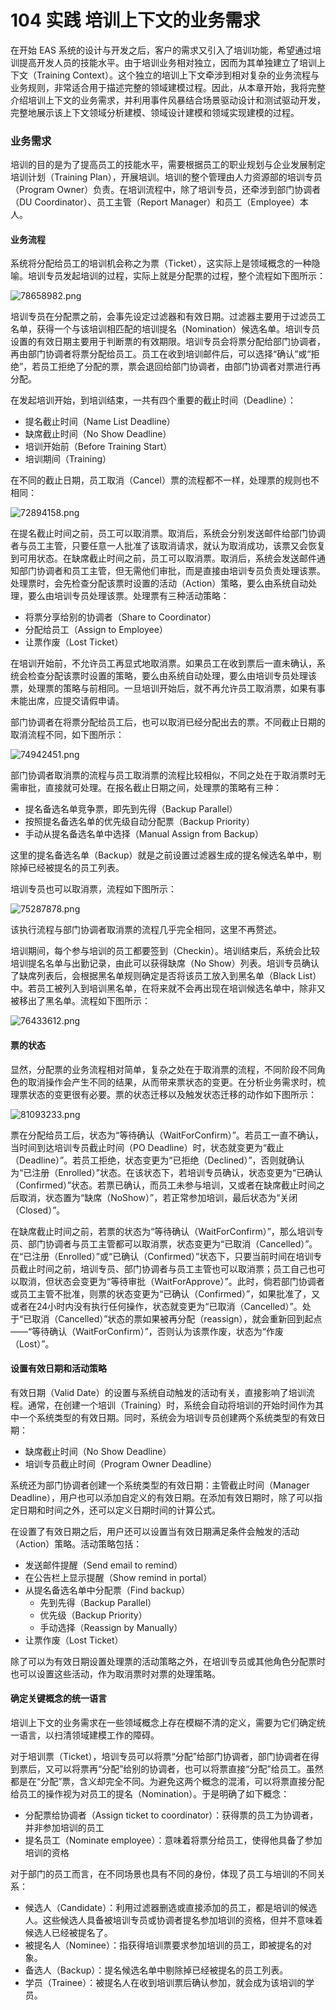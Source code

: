 # 104 实践 培训上下文的业务需求

在开始 EAS 系统的设计与开发之后，客户的需求又引入了培训功能，希望通过培训提高开发人员的技能水平。由于培训业务相对独立，因而为其单独建立了培训上下文（Training Context）。这个独立的培训上下文牵涉到相对复杂的业务流程与业务规则，非常适合用于描述完整的领域建模过程。因此，从本章开始，我将完整介绍培训上下文的业务需求，并利用事件风暴结合场景驱动设计和测试驱动开发，完整地展示该上下文领域分析建模、领域设计建模和领域实现建模的过程。

### 业务需求

培训的目的是为了提高员工的技能水平，需要根据员工的职业规划与企业发展制定培训计划（Training Plan），开展培训。培训的整个管理由人力资源部的培训专员（Program Owner）负责。在培训流程中，除了培训专员，还牵涉到部门协调者（DU Coordinator）、员工主管（Report Manager）和员工（Employee）本人。

#### **业务流程**

系统将分配给员工的培训机会称之为票（Ticket），这实际上是领域概念的一种隐喻。培训专员发起培训的过程，实际上就是分配票的过程，整个流程如下图所示：

![78658982.png](https://tva1.sinaimg.cn/large/008vxvgGgy1h84iw1stykj30wa0n475v.jpg)

培训专员在分配票之前，会事先设定过滤器和有效日期。过滤器主要用于过滤员工名单，获得一个与该培训相匹配的培训提名（Nomination）候选名单。培训专员设置的有效日期主要用于判断票的有效期限。培训专员会将票分配给部门协调者，再由部门协调者将票分配给员工。员工在收到培训邮件后，可以选择“确认”或“拒绝”，若员工拒绝了分配的票，票会退回给部门协调者，由部门协调者对票进行再分配。

在发起培训开始，到培训结束，一共有四个重要的截止时间（Deadline）：

- 提名截止时间（Name List Deadline）
- 缺席截止时间（No Show Deadline）
- 培训开始前（Before Training Start）
- 培训期间（Training）

在不同的截止日期，员工取消（Cancel）票的流程都不一样，处理票的规则也不相同：

![72894158.png](https://tva1.sinaimg.cn/large/008vxvgGgy1h84iw2tfy4j313t0u0q6b.jpg)

在提名截止时间之前，员工可以取消票。取消后，系统会分别发送邮件给部门协调者与员工主管，只要任意一人批准了该取消请求，就认为取消成功，该票又会恢复到可用状态。在缺席截止时间之前，员工可以取消票。取消后，系统会发送邮件通知部门协调者和员工主管，但无需他们审批，而是直接由培训专员负责处理该票。处理票时，会先检查分配该票时设置的活动（Action）策略，要么由系统自动处理，要么由培训专员处理该票。处理票有三种活动策略：

- 将票分享给别的协调者（Share to Coordinator）
- 分配给员工（Assign to Employee）
- 让票作废（Lost Ticket）

在培训开始前，不允许员工再显式地取消票。如果员工在收到票后一直未确认，系统会检查分配该票时设置的策略，要么由系统自动处理，要么由培训专员处理该票，处理票的策略与前相同。一旦培训开始后，就不再允许员工取消票，如果有事未能出席，应提交请假申请。

部门协调者在将票分配给员工后，也可以取消已经分配出去的票。不同截止日期的取消流程不同，如下图所示：

![74942451.png](https://tva1.sinaimg.cn/large/008vxvgGgy1h84iw3ycb2j31540rk41i.jpg)

部门协调者取消票的流程与员工取消票的流程比较相似，不同之处在于取消票时无需审批，直接就可处理。在报名截止日期之间，处理票的策略有三种：

- 提名备选名单竞争票，即先到先得（Backup Parallel）
- 按照提名备选名单的优先级自动分配票（Backup Priority）
- 手动从提名备选名单中选择（Manual Assign from Backup）

这里的提名备选名单（Backup）就是之前设置过滤器生成的提名候选名单中，剔除掉已经被提名的员工列表。

培训专员也可以取消票，流程如下图所示：

![75287878.png](https://tva1.sinaimg.cn/large/008vxvgGgy1h84iw574qpj315e0ridiv.jpg)

该执行流程与部门协调者取消票的流程几乎完全相同，这里不再赘述。

培训期间，每个参与培训的员工都要签到（Checkin）。培训结束后，系统会比较培训提名名单与出勤记录，由此可以获得缺席（No Show）列表。培训专员确认了缺席列表后，会根据黑名单规则确定是否将该员工放入到黑名单（Black List）中。若员工被列入到培训黑名单，在将来就不会再出现在培训候选名单中，除非又被移出了黑名单。流程如下图所示：

![76433612.png](https://tva1.sinaimg.cn/large/008vxvgGgy1h84iw4h3hsj30p40i4751.jpg)

#### **票的状态**

显然，分配票的业务流程相对简单，复杂之处在于取消票的流程，不同阶段不同角色的取消操作会产生不同的结果，从而带来票状态的变更。在分析业务需求时，梳理票状态的变更很有必要。票的状态迁移以及触发状态迁移的动作如下图所示：

![81093233.png](https://tva1.sinaimg.cn/large/008vxvgGgy1h84iw3oflej318o0tm41x.jpg)

票在分配给员工后，状态为“等待确认（WaitForConfirm）”。若员工一直不确认，当时间到达培训专员截止时间（PO Deadline）时，状态就变更为“截止（Deadline）”。若员工拒绝，状态变更为“已拒绝（Declined）”，否则就确认为“已注册（Enrolled）”状态。在该状态下，若培训专员确认，状态变更为“已确认（Confirmed）”状态。若票已确认，而员工未参与培训，又或者在缺席截止时间之后取消，状态置为“缺席（NoShow）”，若正常参加培训，最后状态为“关闭（Closed）”。

在缺席截止时间之前，若票的状态为“等待确认（WaitForConfirm）”，那么培训专员、部门协调者与员工主管都可以取消票，状态变更为“已取消（Cancelled）”。在“已注册（Enrolled）”或“已确认（Confirmed）”状态下，只要当前时间在培训专员截止时间之前，培训专员、部门协调者与员工主管也可以取消票；员工自己也可以取消，但状态会变更为“等待审批（WaitForApprove）”。此时，倘若部门协调者或员工主管不批准，则票的状态变更为“已确认（Confirmed）”，如果批准了，又或者在24小时内没有执行任何操作，状态就变更为“已取消（Cancelled）”。处于“已取消（Cancelled）”状态的票如果被再分配（reassign），就会重新回到起点——“等待确认（WaitForConfirm）”，否则认为该票作废，状态为“作废（Lost）”。

#### **设置有效日期和活动策略**

有效日期（Valid Date）的设置与系统自动触发的活动有关，直接影响了培训流程。通常，在创建一个培训（Training）时，系统会自动将培训的开始时间作为其中一个系统类型的有效日期。同时，系统会为培训专员创建两个系统类型的有效日期：

- 缺席截止时间（No Show Deadline）
- 培训专员截止时间（Program Owner Deadline）

系统还为部门协调者创建一个系统类型的有效日期：主管截止时间（Manager Deadline），用户也可以添加自定义的有效日期。在添加有效日期时，除了可以指定日期和时间之外，还可以定义日期时间的计算公式。

在设置了有效日期之后，用户还可以设置当有效日期满足条件会触发的活动（Action）策略。活动策略包括：

- 发送邮件提醒（Send email to remind）
- 在公告栏上显示提醒（Show remind in portal）
- 从提名备选名单中分配票（Find backup）
  - 先到先得（Backup Parallel）
  - 优先级（Backup Priority）
  - 手动选择（Reassign by Manually）
- 让票作废（Lost Ticket）

除了可以为有效日期设置处理票的活动策略之外，在培训专员或其他角色分配票时也可以设置这些活动，作为取消票时对票的处理策略。

#### **确定关键概念的统一语言**

培训上下文的业务需求在一些领域概念上存在模糊不清的定义，需要为它们确定统一语言，以扫清领域建模工作的障碍。

对于培训票（Ticket），培训专员可以将票“分配”给部门协调者，部门协调者在得到票后，又可以将票再“分配”给别的协调者，也可以将票直接“分配”给员工。虽然都是在“分配”票，含义却完全不同。为避免这两个概念的混淆，可以将票直接分配给员工的操作视为对员工的提名（Nomination）。于是明确了如下概念：

- 分配票给协调者（Assign ticket to coordinator）：获得票的员工为协调者，并非参加培训的员工
- 提名员工（Nominate employee）：意味着将票分给员工，使得他具备了参加培训的资格

对于部门的员工而言，在不同场景也具有不同的身份，体现了员工与培训的不同关系：

- 候选人（Candidate）：利用过滤器删选或直接添加的员工，都是培训的候选人。这些候选人具备被培训专员或协调者提名参加培训的资格，但并不意味着候选人已经被提名了。
- 被提名人（Nominee）：指获得培训票要求参加培训的员工，即被提名的对象。
- 备选人（Backup）：提名候选名单中剔除掉已经被提名的员工列表。
- 学员（Trainee）：被提名人在收到培训票后确认参加，就会成为该培训的学员。
